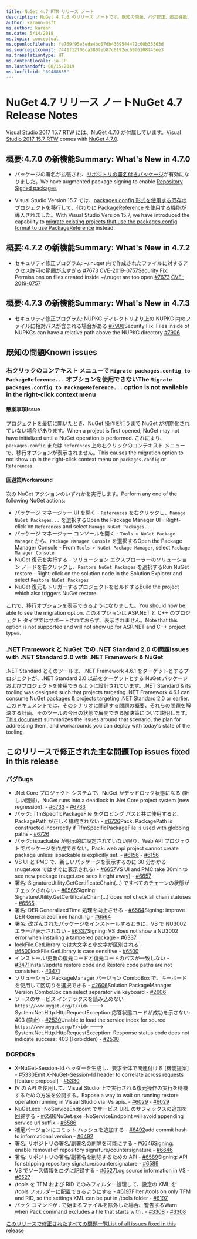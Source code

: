 ```yaml
---
title: NuGet 4.7 RTM リリース ノート
description: NuGet 4.7.0 のリリース ノートです。既知の問題、バグ修正、追加機能、および DCR を含みます。
author: karann-msft
ms.author: karann
ms.date: 5/14/2018
ms.topic: conceptual
ms.openlocfilehash: fe769f95e3eda4bc07db4369544472c00b35363d
ms.sourcegitcommit: 7441f12f06ca380feb87c6192ec69f6108f43ee3
ms.translationtype: HT
ms.contentlocale: ja-JP
ms.lasthandoff: 08/15/2019
ms.locfileid: "69488655"
---
```

# <a name="nuget-47-release-notes"></a><span data-ttu-id="af6ae-103">NuGet 4.7 リリース ノート</span><span class="sxs-lookup"><span data-stu-id="af6ae-103">NuGet 4.7 Release Notes</span></span>

<span data-ttu-id="af6ae-104">[Visual Studio 2017 15.7 RTW](https://www.visualstudio.com/news/releasenotes/vs2017-relnotes) には、[NuGet 4.7.0](https://dist.nuget.org/win-x86-commandline/v4.7.0/nuget.exe) が付属しています。</span><span class="sxs-lookup"><span data-stu-id="af6ae-104">[Visual Studio 2017 15.7 RTW](https://www.visualstudio.com/news/releasenotes/vs2017-relnotes) comes with [NuGet 4.7.0](https://dist.nuget.org/win-x86-commandline/v4.7.0/nuget.exe).</span></span>

## <a name="summary-whats-new-in-470"></a><span data-ttu-id="af6ae-105">概要:4.7.0 の新機能</span><span class="sxs-lookup"><span data-stu-id="af6ae-105">Summary: What's New in 4.7.0</span></span>

* <span data-ttu-id="af6ae-106">パッケージの署名が拡張され、[リポジトリの署名付きパッケージ](https://github.com/NuGet/Home/wiki/Repository-Signatures)が有効になりました。</span><span class="sxs-lookup"><span data-stu-id="af6ae-106">We have augmented package signing to enable [Repository Signed packages](https://github.com/NuGet/Home/wiki/Repository-Signatures)</span></span>

* <span data-ttu-id="af6ae-107">Visual Studio Version 15.7 では、[packages.config 形式を使用する既存のプロジェクトを移行して、代わりに PackageReference を使用する](https://docs.microsoft.com/en-us/nuget/consume-packages/migrate-packages-config-to-package-reference)機能が導入されました。</span><span class="sxs-lookup"><span data-stu-id="af6ae-107">With Visual Studio Version 15.7, we have introduced the capability to [migrate existing projects that use the packages.config format to use PackageReference](https://docs.microsoft.com/en-us/nuget/consume-packages/migrate-packages-config-to-package-reference) instead.</span></span>

## <a name="summary-whats-new-in-472"></a><span data-ttu-id="af6ae-108">概要:4.7.2 の新機能</span><span class="sxs-lookup"><span data-stu-id="af6ae-108">Summary: What's New in 4.7.2</span></span>

* <span data-ttu-id="af6ae-109">セキュリティ修正プログラム: ~/.nuget 内で作成されたファイルに対するアクセス許可の範囲が広すぎる [#7673](https://github.com/NuGet/Home/issues/7673) [CVE-2019-0757](https://portal.msrc.microsoft.com/en-us/security-guidance/advisory/CVE-2019-0757)</span><span class="sxs-lookup"><span data-stu-id="af6ae-109">Security Fix: Permissions on files created inside ~/.nuget are too open [#7673](https://github.com/NuGet/Home/issues/7673) [CVE-2019-0757](https://portal.msrc.microsoft.com/en-us/security-guidance/advisory/CVE-2019-0757)</span></span>

## <a name="summary-whats-new-in-473"></a><span data-ttu-id="af6ae-110">概要:4.7.3 の新機能</span><span class="sxs-lookup"><span data-stu-id="af6ae-110">Summary: What's New in 4.7.3</span></span>

* <span data-ttu-id="af6ae-111">セキュリティ修正プログラム: NUPKG ディレクトリより上の NUPKG 内のファイルに相対パスが含まれる場合がある [#7906](https://github.com/NuGet/Home/issues/7906)</span><span class="sxs-lookup"><span data-stu-id="af6ae-111">Security Fix: Files inside of NUPKGs can have a relative path above the NUPKG directory [#7906](https://github.com/NuGet/Home/issues/7906)</span></span>

## <a name="known-issues"></a><span data-ttu-id="af6ae-112">既知の問題</span><span class="sxs-lookup"><span data-stu-id="af6ae-112">Known issues</span></span>

### <a name="the-migrate-packagesconfig-to-packagereference-option-is-not-available-in-the-right-click-context-menu"></a><span data-ttu-id="af6ae-113">右クリックのコンテキスト メニューで `Migrate packages.config to PackageReference...` オプションを使用できない</span><span class="sxs-lookup"><span data-stu-id="af6ae-113">The `Migrate packages.config to PackageReference...` option is not available in the right-click context menu</span></span>

#### <a name="issue"></a><span data-ttu-id="af6ae-114">懸案事項</span><span class="sxs-lookup"><span data-stu-id="af6ae-114">Issue</span></span>

<span data-ttu-id="af6ae-115">プロジェクトを最初に開いたとき、NuGet 操作を行うまで NuGet が初期化されていない場合があります。</span><span class="sxs-lookup"><span data-stu-id="af6ae-115">When a project is first opened, NuGet may not have initialized until a NuGet operation is performed.</span></span> <span data-ttu-id="af6ae-116">これにより、`packages.config` または `References` 上の右クリックのコンテキスト メニューで、移行オプションが表示されません。</span><span class="sxs-lookup"><span data-stu-id="af6ae-116">This causes the migration option to not show up in the right-click context menu on `packages.config` or `References`.</span></span>

#### <a name="workaround"></a><span data-ttu-id="af6ae-117">回避策</span><span class="sxs-lookup"><span data-stu-id="af6ae-117">Workaround</span></span>

<span data-ttu-id="af6ae-118">次の NuGet アクションのいずれかを実行します。</span><span class="sxs-lookup"><span data-stu-id="af6ae-118">Perform any one of the following NuGet actions:</span></span>
* <span data-ttu-id="af6ae-119">パッケージ マネージャー UI を開く - `References` を右クリックし、`Manage NuGet Packages...` を選択する</span><span class="sxs-lookup"><span data-stu-id="af6ae-119">Open the Package Manager UI - Right-click on `References` and select `Manage NuGet Packages...`</span></span>
* <span data-ttu-id="af6ae-120">パッケージ マネージャー コンソールを開く - `Tools > NuGet Package Manager` から、`Package Manager Console` を選択する</span><span class="sxs-lookup"><span data-stu-id="af6ae-120">Open the Package Manager Console - From `Tools > NuGet Package Manager`, select `Package Manager Console`</span></span>
* <span data-ttu-id="af6ae-121">NuGet 復元を実行する - ソリューション エクスプローラーのソリューション ノードを右クリックし、`Restore NuGet Packages` を選択する</span><span class="sxs-lookup"><span data-stu-id="af6ae-121">Run NuGet restore - Right-click on the solution node in the Solution Explorer and select `Restore NuGet Packages`</span></span>
* <span data-ttu-id="af6ae-122">NuGet 復元もトリガーするプロジェクトをビルドする</span><span class="sxs-lookup"><span data-stu-id="af6ae-122">Build the project which also triggers NuGet restore</span></span>

<span data-ttu-id="af6ae-123">これで、移行オプションを表示できるようになりました。</span><span class="sxs-lookup"><span data-stu-id="af6ae-123">You should now be able to see the migration option.</span></span> <span data-ttu-id="af6ae-124">このオプションは ASP.NET と C++ のプロジェクト タイプではサポートされておらず、表示されません。</span><span class="sxs-lookup"><span data-stu-id="af6ae-124">Note that this option is not supported and will not show up for ASP.NET and C++ project types.</span></span>

### <a name="issues-with-net-standard-20-with-net-framework--nuget"></a><span data-ttu-id="af6ae-125">.NET Framework と NuGet での .NET Standard 2.0 の問題</span><span class="sxs-lookup"><span data-stu-id="af6ae-125">Issues with .NET Standard 2.0 with .NET Framework & NuGet</span></span>

<span data-ttu-id="af6ae-126">.NET Standard とそのツールは、.NET Framework 4.6.1 をターゲットとするプロジェクトが、.NET Standard 2.0 以前をターゲットとする NuGet パッケージおよびプロジェクトを使用できるように設計されています。</span><span class="sxs-lookup"><span data-stu-id="af6ae-126">.NET Standard & its tooling was designed such that projects targeting .NET Framework 4.6.1 can consume NuGet packages & projects targeting .NET Standard 2.0 or earlier.</span></span> <span data-ttu-id="af6ae-127">[このドキュメント](https://github.com/dotnet/standard/issues/481)では、そのシナリオに関連する問題の概要、それらの問題を解決する計画、そのツールの今日の状態で展開できる解決策について説明します。</span><span class="sxs-lookup"><span data-stu-id="af6ae-127">[This document](https://github.com/dotnet/standard/issues/481) summarizes the issues around that scenario, the plan for addressing them, and workarounds you can deploy with today's state of the tooling.</span></span>

## <a name="top-issues-fixed-in-this-release"></a><span data-ttu-id="af6ae-128">このリリースで修正された主な問題</span><span class="sxs-lookup"><span data-stu-id="af6ae-128">Top issues fixed in this release</span></span>

### <a name="bugs"></a><span data-ttu-id="af6ae-129">バグ</span><span class="sxs-lookup"><span data-stu-id="af6ae-129">Bugs</span></span>

* <span data-ttu-id="af6ae-130">.Net Core プロジェクト システムで、NuGet がデッドロック状態になる (新しい回帰)。</span><span class="sxs-lookup"><span data-stu-id="af6ae-130">NuGet runs into a deadlock in .Net Core project system (new regression).</span></span><span data-ttu-id="af6ae-131"> - [#6733](https://github.com/NuGet/Home/issues/6733)</span><span class="sxs-lookup"><span data-stu-id="af6ae-131"> - [#6733](https://github.com/NuGet/Home/issues/6733)</span></span>
* <span data-ttu-id="af6ae-132">パック: TfmSpecificPackageFile をグロビング パスと共に使用すると、PackagePath が正しく構成されない - [#6726](https://github.com/NuGet/Home/issues/6726)</span><span class="sxs-lookup"><span data-stu-id="af6ae-132">Pack: PackagePath is constructed incorrectly if TfmSpecificPackageFile is used with globbing paths - [#6726](https://github.com/NuGet/Home/issues/6726)</span></span>
* <span data-ttu-id="af6ae-133">パック: ispackable が明示的に設定されていない限り、Web API プロジェクトでパッケージを作成できない。</span><span class="sxs-lookup"><span data-stu-id="af6ae-133">Pack: web api project cannot create package unless ispackable is explicitly set.</span></span><span data-ttu-id="af6ae-134"> - [#6156](https://github.com/NuGet/Home/issues/6156)</span><span class="sxs-lookup"><span data-stu-id="af6ae-134"> - [#6156](https://github.com/NuGet/Home/issues/6156)</span></span>
* <span data-ttu-id="af6ae-135">VS UI と PMC で、新しいパッケージを表示するのに 30 分かかる (nuget.exe ではすぐに表示される) - [#6657](https://github.com/NuGet/Home/issues/6657)</span><span class="sxs-lookup"><span data-stu-id="af6ae-135">VS UI and PMC take 30min to see new package (nuget.exe sees it right away) - [#6657](https://github.com/NuGet/Home/issues/6657)</span></span>
* <span data-ttu-id="af6ae-136">署名: SignatureUtility.GetCertificateChain(...) ですべてのチェーンの状態がチェックされない - [#6565](https://github.com/NuGet/Home/issues/6565)</span><span class="sxs-lookup"><span data-stu-id="af6ae-136">Signing:  SignatureUtility.GetCertificateChain(...) does not check all chain statuses - [#6565](https://github.com/NuGet/Home/issues/6565)</span></span>
* <span data-ttu-id="af6ae-137">署名: DER GeneralizedTime 処理を向上させる - [#6564](https://github.com/NuGet/Home/issues/6564)</span><span class="sxs-lookup"><span data-stu-id="af6ae-137">Signing:  improve DER GeneralizedTime handling - [#6564](https://github.com/NuGet/Home/issues/6564)</span></span>
* <span data-ttu-id="af6ae-138">署名: 改ざんされたパッケージをインストールするときに、VS で NU3002 エラーが表示されない - [#6337](https://github.com/NuGet/Home/issues/6337)</span><span class="sxs-lookup"><span data-stu-id="af6ae-138">Signing: VS does not show a NU3002 error when installing a tampered package - [#6337](https://github.com/NuGet/Home/issues/6337)</span></span>
* <span data-ttu-id="af6ae-139">lockFile.GetLibrary では大文字と小文字が区別される - [#6500](https://github.com/NuGet/Home/issues/6500)</span><span class="sxs-lookup"><span data-stu-id="af6ae-139">lockFile.GetLibrary is case sensitive - [#6500](https://github.com/NuGet/Home/issues/6500)</span></span>
* <span data-ttu-id="af6ae-140">インストール/更新の復元コードと復元コードのパスが一致しない - [#3471](https://github.com/NuGet/Home/issues/3471)</span><span class="sxs-lookup"><span data-stu-id="af6ae-140">Install/update restore code and Restore code paths are not consistent - [#3471](https://github.com/NuGet/Home/issues/3471)</span></span>
* <span data-ttu-id="af6ae-141">ソリューション PackageManager バージョン ComboBox で、キーボードを使用して区切りを選択できる - [#2606](https://github.com/NuGet/Home/issues/2606)</span><span class="sxs-lookup"><span data-stu-id="af6ae-141">Solution PackageManager Version ComboBox can select separator via keyboard - [#2606](https://github.com/NuGet/Home/issues/2606)</span></span>
* <span data-ttu-id="af6ae-142">ソースのサービス インデックスを読み込めない `https://www.myget.org/F/<id>` ---> System.Net.Http.HttpRequestException:応答状態コードが成功を示さない: 403 (禁止) - [#2530](https://github.com/NuGet/Home/issues/2530)</span><span class="sxs-lookup"><span data-stu-id="af6ae-142">Unable to load the service index for source `https://www.myget.org/F/<id>` ---> System.Net.Http.HttpRequestException: Response status code does not indicate success: 403 (Forbidden) - [#2530](https://github.com/NuGet/Home/issues/2530)</span></span>

### <a name="dcrs"></a><span data-ttu-id="af6ae-143">DCR</span><span class="sxs-lookup"><span data-stu-id="af6ae-143">DCRs</span></span>

* <span data-ttu-id="af6ae-144">X-NuGet-Session-Id ヘッダーを生成し、要求全体で関連付ける [機能提案] - [#5330](https://github.com/NuGet/Home/issues/5330)</span><span class="sxs-lookup"><span data-stu-id="af6ae-144">Emit X-NuGet-Session-Id header to correlate across requests [feature proposal] - [#5330](https://github.com/NuGet/Home/issues/5330)</span></span>
* <span data-ttu-id="af6ae-145">IV の API を使用して、Visual Studio 上で実行される復元操作の実行を待機するための方法を公開する。</span><span class="sxs-lookup"><span data-stu-id="af6ae-145">Expose a way to wait on running restore operation running in Visual Studio via IVs apis.</span></span><span data-ttu-id="af6ae-146"> - [#6029](https://github.com/NuGet/Home/issues/6029)</span><span class="sxs-lookup"><span data-stu-id="af6ae-146"> - [#6029](https://github.com/NuGet/Home/issues/6029)</span></span>
* <span data-ttu-id="af6ae-147">NuGet.exe -NoServiceEndpoint でサービス URL のサフィックスの追加を回避する - [#6586](https://github.com/NuGet/Home/issues/6586)</span><span class="sxs-lookup"><span data-stu-id="af6ae-147">NuGet.exe -NoServiceEndpoint will avoid appending service url suffix - [#6586](https://github.com/NuGet/Home/issues/6586)</span></span>
* <span data-ttu-id="af6ae-148">補足バージョンにコミット ハッシュを追加する - [#6492](https://github.com/NuGet/Home/issues/6492)</span><span class="sxs-lookup"><span data-stu-id="af6ae-148">add commit hash to informational version - [#6492](https://github.com/NuGet/Home/issues/6492)</span></span>
* <span data-ttu-id="af6ae-149">署名: リポジトリの署名/副署名の削除を可能にする - [#6646](https://github.com/NuGet/Home/issues/6646)</span><span class="sxs-lookup"><span data-stu-id="af6ae-149">Signing:  enable removal of repository signature/countersignature - [#6646](https://github.com/NuGet/Home/issues/6646)</span></span>
* <span data-ttu-id="af6ae-150">署名: リポジトリの署名/副署名を削除するための API - [#6589](https://github.com/NuGet/Home/issues/6589)</span><span class="sxs-lookup"><span data-stu-id="af6ae-150">Signing:  API for stripping repository signature/countersignature - [#6589](https://github.com/NuGet/Home/issues/6589)</span></span>
* <span data-ttu-id="af6ae-151">VS でソース情報をログに記録する - [#6527](https://github.com/NuGet/Home/issues/6527)</span><span class="sxs-lookup"><span data-stu-id="af6ae-151">Log source information in VS - [#6527](https://github.com/NuGet/Home/issues/6527)</span></span>
* <span data-ttu-id="af6ae-152">/tools を TFM および RID でのみフィルター処理して、設定の XML を /tools フォルダーに配置できるようにする - [#6197](https://github.com/NuGet/Home/issues/6197)</span><span class="sxs-lookup"><span data-stu-id="af6ae-152">Filter /tools on only TFM and RID, so the settings XML can be put in /tools folder - [#6197](https://github.com/NuGet/Home/issues/6197)</span></span>
* <span data-ttu-id="af6ae-153">パック コマンドが . で始まるファイルを除外した場合、警告する</span><span class="sxs-lookup"><span data-stu-id="af6ae-153">Warn when Pack command excludes a file that starts with .</span></span><span data-ttu-id="af6ae-154">  - [#3308](https://github.com/NuGet/Home/issues/3308)</span><span class="sxs-lookup"><span data-stu-id="af6ae-154">  - [#3308](https://github.com/NuGet/Home/issues/3308)</span></span>

[<span data-ttu-id="af6ae-155">このリリースで修正されたすべての問題一覧</span><span class="sxs-lookup"><span data-stu-id="af6ae-155">List of all issues fixed in this release</span></span>](https://github.com/NuGet/Home/issues?q=is%3Aissue+is%3Aclosed+milestone%3A%224.7")
